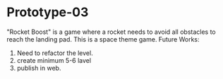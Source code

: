 # Prototype-03
"Rocket Boost" is a game where a rocket needs to avoid all obstacles to reach the landing pad. This is a space theme game.
Future Works:
1. Need to refactor the level.
2. create minimum 5-6 lavel
3. publish in web.
